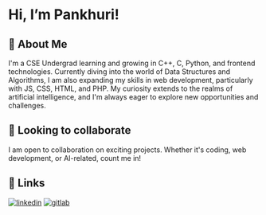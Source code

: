 # Hi, I’m Pankhuri! 

## 🚀 About Me
I'm a CSE Undergrad learning and growing in C++, C, Python, and frontend technologies. Currently diving into the world of Data Structures and Algorithms, I am also expanding my skills in web development, particularly with JS, CSS, HTML, and PHP. My curiosity extends to the realms of artificial intelligence, and I'm always eager to explore new opportunities and challenges.

## 🌱 Looking to collaborate 
I am open to collaboration on exciting projects. Whether it's coding, web development, or AI-related, count me in!

## 🔗 Links
[![linkedin](https://img.shields.io/badge/linkedin-0A66C2?style=for-the-badge&logo=linkedin&logoColor=white)](https://www.linkedin.com/in/pankhuri-asthana)
[![gitlab](https://img.shields.io/badge/GitLab-292961?style=for-the-badge&logo=gitlab&logoColor=white)](https://gitlab.com/pankhuri_92)



<!--- [![portfolio](https://img.shields.io/badge/my_portfolio-000?style=for-the-badge&logo=ko-fi&logoColor=white)](https://katherineoelsner.com/) --->




<!---
pankhuri92/pankhuri92 is a ✨ special ✨ repository because its `README.md` (this file) appears on your GitHub profile.
You can click the Preview link to take a look at your changes.
--->
